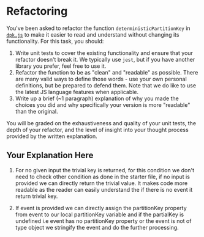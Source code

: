 # Refactoring

You've been asked to refactor the function `deterministicPartitionKey` in [`dpk.js`](dpk.js) to make it easier to read and understand without changing its functionality. For this task, you should:

1. Write unit tests to cover the existing functionality and ensure that your refactor doesn't break it. We typically use `jest`, but if you have another library you prefer, feel free to use it.
2. Refactor the function to be as "clean" and "readable" as possible. There are many valid ways to define those words - use your own personal definitions, but be prepared to defend them. Note that we do like to use the latest JS language features when applicable.
3. Write up a brief (~1 paragraph) explanation of why you made the choices you did and why specifically your version is more "readable" than the original.

You will be graded on the exhaustiveness and quality of your unit tests, the depth of your refactor, and the level of insight into your thought process provided by the written explanation.

## Your Explanation Here

1. For no given input the trivial key is returned, for this condition we don't need to check other condition as done in the starter file, if no input is provided we can directly return the trivial value. It makes code more readable as the reader can easily understand the if there is no event it return trivial key.

2. If event is provided we can directly assign the partitionKey property from event to our local partitionKey variable and if the partialKey is undefined i.e event has no partitionKey property or the event is not of type object we stringify the event and do the further processing.
